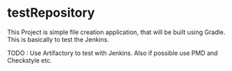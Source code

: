 # testRepository


This Project is simple file creation application, that will be built using Gradle.
This is basically to test the Jenkins.

TODO : Use Artifactory to test with Jenkins. Also if possible use PMD and Checkstyle etc.